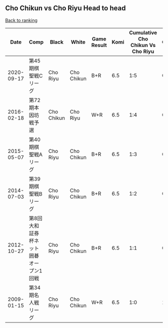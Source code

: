## Cho Chikun vs Cho Riyu Head to head

[Back to ranking](../../index.md)




| **Date** | **Comp** | **Black** | **White** | **Game Result** | **Komi** | **Cumulative Cho Chikun Vs Cho Riyu** | **Cho Chikun Streak** | **Cho Riyu Streak** | 
| --- | --- | --- | --- | --- | --- | --- | --- | --- |
| 2020-09-17 | 第45期棋聖戦Cリーグ | Cho Riyu | Cho Chikun | B+R | 6.5 | 1:5 | 0 | 5 | 
| 2016-02-18 | 第72期本因坊戦予選 | Cho Chikun | Cho Riyu | W+R | 6.5 | 1:4 | 0 | 4 | 
| 2015-05-07 | 第40期棋聖戦Aリーグ | Cho Riyu | Cho Chikun | B+R | 6.5 | 1:3 | 0 | 3 | 
| 2014-07-03 | 第39期棋聖戦Bリーグ | Cho Riyu | Cho Chikun | B+R | 6.5 | 1:2 | 0 | 2 | 
| 2012-10-27 | 第8回大和証券杯ネット囲碁オープン1回戦 | Cho Riyu | Cho Chikun | B+R | 6.5 | 1:1 | 0 | 1 | 
| 2009-01-15 | 第34期名人戦リーグ | Cho Riyu | Cho Chikun | W+R | 6.5 | 1:0 | 1 | 0 |




